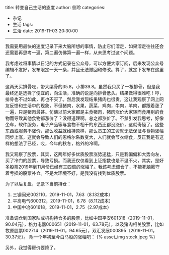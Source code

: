 title: 转变自己生活的态度
author: 侧聆
categories:
  - 杂记
  - 生活
tags:
  - 生活
date: 2019-11-03 20:30:00
---
我需要用最快的速度记录下来大脑所想的事情，防止它们溜走，如果溜走往往还会还需要再思考一遍，第二遍仿佛第一遍一样，从未思考过这个问题。

我考虑过将事情以日记的方式记录在公众号，可以方便大家订阅，后来发现公众号编辑不友好，发布限定一天一条，并且无法撤回和修改。算了，就定下发布在这里了。

这两天买排骨吃，带大梁骨的35.8，小排39.8。虽然我只买了一根排骨，但是我最终还是选择了便宜的，向生活，准确的说是向排骨低头。结果做得很难吃！哼，排骨也不过如此，再也不买了。然后我发现结果猪肉也很贵，这让我观察了网上网友反馈和生活中的现象，不但猪肉，水果，蔬菜，鸡肉，牛肉，羊肉，都跟着涨了一遍，只是猪肉最甚。仿佛以前大家都是主食猪肉，猪肉涨价大家转而食用别的食物而导致其他食物都涨价了？没得道理啊。总之都涨价了。不禁引发我思考，好像坐车，软件服务，电子产品等与食物不相干的东西还都没涨价，这就奇怪了。这些东西或服务不涨价，那么收益就维持原样，那么员工的工资就无法保证与食物涨幅同步上涨，这就会导致人们的恩格尔系数变大，人们就会节衣缩食，反正我是有这样的想法了已经，哎，今年的秋冬，格外的冷啊。

我又观察了股票，其实，这两年好多优质股票涨势迅猛，只是我偏偏和大势向左，买了冷门的股票，导致亏损。而我还仅仅看到上证指数也是不温不火，其实，是好多股票2019年到11月份已经有三四倍的涨幅了。我该考虑调仓了，不能死脑筋守着亏损的股票补仓。不是大环境不好，是我没有找到优质股票。

为了以后复盘，记录下当前持仓：
1. 三钢闽光002110，2019-11-01，7.63（8.132成本）
2. 平高电气600312，2019-11-01，6.78（8.112成本）
3. 中国中冶601618，2019-11-01，2.75（2.97成本）

准备调仓到国家队或机构持仓多的股票，比如中国平安601318（2019-11-01，90.04元），格力电器000651（2019-11-01，63.78元），以及猪肉相关股票，比如牧原股票002714（2019-11-01，94.65元），双汇发展000895（2019-11-01，30.37元）。
附一个年初至今白马股的涨幅吧：
{% asset_img stock.jpeg %}

另外，我觉得房价要降了。